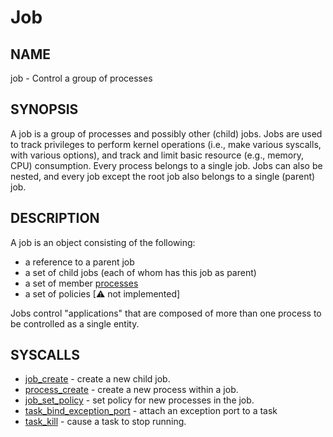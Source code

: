 # Job

## NAME

job - Control a group of processes

## SYNOPSIS

A job is a group of processes and possibly other (child) jobs. Jobs are used to
track privileges to perform kernel operations (i.e., make various syscalls,
with various options), and track and limit basic resource (e.g., memory, CPU)
consumption. Every process belongs to a single job. Jobs can also be nested,
and every job except the root job also belongs to a single (parent) job.

## DESCRIPTION

A job is an object consisting of the following:
+ a reference to a parent job
+ a set of child jobs (each of whom has this job as parent)
+ a set of member [processes](process.md)
+ a set of policies [⚠ not implemented]

Jobs control "applications" that are composed of more than one process to be
controlled as a single entity.

## SYSCALLS

+ [job_create](../syscalls/job_create.md) - create a new child job.
+ [process_create](../syscalls/process_create.md) - create a new process
  within a job.
+ [job_set_policy](../syscalls/job_set_policy.md) - set policy for
  new processes in the job.
+ [task_bind_exception_port](../syscalls/task_bind_exception_port.md) -
  attach an exception port to a task
+ [task_kill](../syscalls/task_kill.md) - cause a task to stop running.
